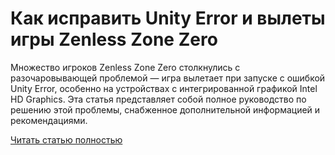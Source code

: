 # Как исправить Unity Error и вылеты игры Zenless Zone Zero



Множество игроков Zenless Zone Zero столкнулись с разочаровывающей проблемой — игра вылетает при запуске с ошибкой Unity Error, особенно на устройствах с интегрированной графикой Intel HD Graphics. Эта статья представляет собой полное руководство по решению этой проблемы, снабженное дополнительной информацией и рекомендациями.

[Читать статью полностью](https://xyberbara.com/gaming/unity-error/)
